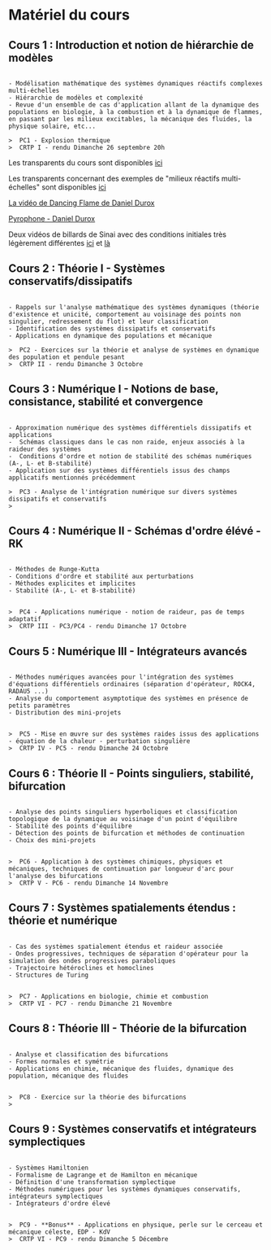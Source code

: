 # Matériel du cours

## Cours 1 : Introduction et notion de hiérarchie de modèles

```{admonition} Lundi 20 Septembre

- Modélisation mathématique des systèmes dynamiques réactifs complexes multi-échelles
- Hiérarchie de modèles et complexité
- Revue d'un ensemble de cas d'application allant de la dynamique des populations en biologie, à la combustion et à la dynamique de flammes, en passant par les milieux excitables, la mécanique des fluides, la physique solaire, etc... 

>  PC1 - Explosion thermique  
>  CRTP I - rendu Dimanche 26 septembre 20h  

```

Les transparents du cours sont disponibles [ici](https://moodle.polytechnique.fr/pluginfile.php/318423/mod_folder/content/0/MAP551_Intro_Massot_2021_2022.pdf?forcedownload=1)

Les transparents concernant des exemples de "milieux réactifs multi-échelles" sont disponibles [ici](https://moodle.polytechnique.fr/pluginfile.php/318423/mod_folder/content/0/Exemples_CoursMAP551_2021_2022_Slides.pdf?forcedownload=1)

[La vidéo de Dancing Flame de Daniel Durox](https://youtu.be/oTzOHjhBZFY)

[Pyrophone - Daniel Durox](https://www.youtube.com/watch?v=rI37T3vA7fM)

Deux vidéos de billards de Sinai avec des conditions initiales très légèrement différentes [ici](https://moodle.polytechnique.fr/pluginfile.php/318423/mod_folder/content/0/sinai.mp4?forcedownload=1) et [là](https://moodle.polytechnique.fr/pluginfile.php/318423/mod_folder/content/0/sinai1.mp4?forcedownload=1)

## Cours 2 : Théorie I - Systèmes conservatifs/dissipatifs


```{admonition} Lundi 27 Septembre

- Rappels sur l'analyse mathématique des systèmes dynamiques (théorie d'existence et unicité, comportement au voisinage des points non singulier, redressement du flot) et leur classification 
- Identification des systèmes dissipatifs et conservatifs 
- Applications en dynamique des populations et mécanique 

>  PC2 - Exercices sur la théorie et analyse de systèmes en dynamique des population et pendule pesant  
>  CRTP II - rendu Dimanche 3 Octobre   

```


## Cours 3 : Numérique I - Notions de base, consistance, stabilité et convergence


```{admonition} Lundi 4 Octobre

- Approximation numérique des systèmes différentiels dissipatifs et applications
-  Schémas classiques dans le cas non raide, enjeux associés à la raideur des systèmes 
-  Conditions d'ordre et notion de stabilité des schémas numériques (A-, L- et B-stabilité) 
- Application sur des systèmes différentiels issus des champs applicatifs mentionnés précédemment  

>  PC3 - Analyse de l'intégration numérique sur divers systèmes dissipatifs et conservatifs  
>   

```


## Cours 4 : Numérique II - Schémas d'ordre élévé - RK


```{admonition} Lundi 11 Octobre

- Méthodes de Runge-Kutta 
- Conditions d'ordre et stabilité aux perturbations 
- Méthodes explicites et implicites 
- Stabilité (A-, L- et B-stabilité) 


>  PC4 - Applications numérique - notion de raideur, pas de temps adaptatif  
>  CRTP III - PC3/PC4 - rendu Dimanche 17 Octobre  

```


## Cours 5 : Numérique III - Intégrateurs avancés


```{admonition} Lundi 18 Octobre

- Méthodes numériques avancées pour l'intégration des systèmes d'équations différentiels ordinaires (séparation d'opérateur, ROCK4, RADAU5 ...)  
- Analyse du comportement asymptotique des systèmes en présence de petits paramètres  
- Distribution des mini-projets 


>  PC5 - Mise en œuvre sur des systèmes raides issus des applications - équation de la chaleur - perturbation singulière 
>  CRTP IV - PC5 - rendu Dimanche 24 Octobre  

```
 
## Cours 6 : Théorie II - Points singuliers, stabilité, bifurcation


```{admonition} Lundi 8 Novembre

- Analyse des points singuliers hyperboliques et classification topologique de la dynamique au voisinage d'un point d'équilibre 
- Stabilité des points d'équilibre 
- Détection des points de bifurcation et méthodes de continuation  
- Choix des mini-projets 


>  PC6 - Application à des systèmes chimiques, physiques et mécaniques, techniques de continuation par longueur d'arc pour l'analyse des bifurcations
>  CRTP V - PC6 - rendu Dimanche 14 Novembre 

```

## Cours 7 : Systèmes spatialements étendus : théorie et numérique


```{admonition} Lundi 15 Novembre

- Cas des systèmes spatialement étendus et raideur associée
- Ondes progressives, techniques de séparation d'opérateur pour la simulation des ondes progressives paraboliques   
- Trajectoire hétéroclines et homoclines  
- Structures de Turing  


>  PC7 - Applications en biologie, chimie et combustion
>  CRTP VI - PC7 - rendu Dimanche 21 Novembre 

```

## Cours 8 : Théorie III - Théorie de la bifurcation


```{admonition} Lundi 22 Novembre

- Analyse et classification des bifurcations   
- Formes normales et symétrie     
- Applications en chimie, mécanique des fluides, dynamique des population, mécanique des fluides      


>  PC8 - Exercice sur la théorie des bifurcations  
>  

```

## Cours 9 : Systèmes conservatifs et intégrateurs symplectiques


```{admonition} Lundi 29 Novembre

- Systèmes Hamiltonien  
- Formalisme de Lagrange et de Hamilton en mécanique  
- Définition d'une transformation symplectique  
- Méthodes numériques pour les systèmes dynamiques conservatifs, intégrateurs symplectiques  
- Intégrateurs d'ordre élevé  


>  PC9 - **Bonus** - Applications en physique, perle sur le cerceau et mécanique céleste, EDP - KdV  
>  CRTP VI - PC9 - rendu Dimanche 5 Décembre 

```


